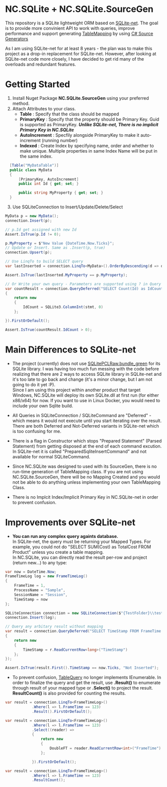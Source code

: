 # NC.SQLite + NC.SQLite.SourceGen

This repository is a SQLite lightweight ORM based on [SQLite-net](https://github.com/praeclarum/sqlite-net). The goal is to provide more convinient API to work with queries, improve performance and support generating [TableMapping](https://github.com/praeclarum/sqlite-net/blob/ff6507e2accd79ab60aa84a1039215884e4118fa/src/SQLite.cs#L2427) by using [C# Source Generators](https://devblogs.microsoft.com/dotnet/introducing-c-source-generators/) 

As I am using SQLite-net for at least 8 years - the plan was to make this project as a drop-in replacement for SQLite-net. However, after looking at SQLite-net code more closely, I have decided to get rid many of the overloads and redundant features.

# Getting Started
1. Install Nuget Package **NC.SQLite.SourceGen** using your preferred method.
2. Attach Attributes to your class.
   - **Table** : Specify that the class should be mapped
   - **PrimaryKey** : Specify that the property should be Primary Key. Guid is supported as PrimaryKey. _**Unlike SQLite-net, There is no implicit Primary Key in NC.SQLite**_
   - **AutoIncrement** : Specfily alongside PrimaryKey to make it auto-increment (running number)
   - **Indexed** : Create Index by specifying name, order and whether to make unique. Multiple properties in same Index Name will be put in the same index.
````cs
  [Table("MyDataTable")]
  public class MyData
  {
      [PrimaryKey, AutoIncrement]
      public int Id { get; set; }

      public string MyProperty { get; set; }
  }
````
3. Use SQLiteConnection to Insert/Update/Delete/Select
````cs
MyData p = new MyData();
connection.Insert(p);

// p.Id get assigned with new Id
Assert.IsTrue(p.Id != 0);

p.MyProperty = $"New Value {DateTime.Now.Ticks}";
// Update or Insert. Same as .Insert(p, true)
connection.Upsert(p);

// Use LinqTo to build SELECT query
var lastInserted = connection.LinqTo<MyData>().OrderByDescending(d => d.Id).Result().FirstOrDefault();

Assert.IsTrue(lastInserted.MyProperty == p.MyProperty);

// Or Write your own query - Parameters are supported using ? in Query
var countResult = connection.QueryDeferred("SELECT Count(Id) as IdCount FROM MyDataTable", (stmt) =>
{
    return new
    {
        IdCount = SQLite3.ColumnInt(stmt, 0)
    };

}).FirstOrDefault();

Assert.IsTrue(countResult.IdCount > 0);
````

# Main Differences to SQLite-net

- The project (currently) does not use [SQLitePCLRaw.bundle_green](https://www.nuget.org/packages/sqlite-net-pcl/1.7.335) for its SQLite library. I was having too much fun messing with the code before realizing that there are 2 ways to access SQLite library in SQLite-net and it's too late to go back and change (it's a minor change, but I am not going to do it yet :P).    
Since I am using this project within another product that target Windows, NC.SQLite will deploy its own SQLite.dll at first run (for either x86/x64) for now. If you want to use in Linux Docker, you would need to include your own Sqlite build.

- All Queries in SQLiteConnection / SQLiteCommand are "Deferred" - which means it would not execute until you start iterating over the result. There are both Deferred and Not-Deferred variants in SQLite-net which is too confusing for me.

- There is a flag in Constructor which stops "Prepared Statement" (Parsed Statement) from getting disposed at the end of each command excution. In SQLite-net it is called "PreparedSqliteInsertCommand" and not available for normal SQLiteCommand.

- Since NC.SQLite was designed to used with its SourceGen, there is no run-time generation of TableMapping class. If you are not using NC.SQLite.SourceGen, there will be no Mapping Created and you would not be able to do anything unless implementing your own TableMapping Class.

- There is no Implcit Index/Implicit Primary Key in NC.SQLite-net in order to prevent confusion.

# Improvements over SQLite-net

- **You can run any complex query againts database.**    
In SQLite-net, the query must be returning your Mapped Types. For example, you could not do "SELECT SUM(Cost) as TotalCost FROM Product" unless you create a table mapping.    
In NC.SQLite, you can directly read the result per-row and project (return new...) to any type:  
````cs
var now = DateTime.Now;
FrameTimeLog log = new FrameTimeLog()
{
    FrameTime = 1,
    ProcessName = "Sample",
    SessionName = "Session",
    TimeStamp = now
};

SQLiteConnection connection = new SQLiteConnection($"{TestFolder}\\test.sqlite");
connection.Insert(log);

// Query any arbitary result without mapping
var result = connection.QueryDeferred("SELECT TimeStamp FROM FrameTime ORDER BY TimeStamp DESC", (IReader r) =>
{
    return new
    {
        TimeStamp = r.ReadCurrentRow<long>("TimeStamp")
    };
});

Assert.IsTrue(result.First().TimeStamp == now.Ticks, "Not Inserted");
````
- To prevent confusion, [TableQuery](https://github.com/praeclarum/sqlite-net/blob/ff6507e2accd79ab60aa84a1039215884e4118fa/src/SQLite.cs#L3613) no longer implements IEnumerable. In order to finalize the query and get the result, use **.Result()** to enumerate through result of your mapped type or **.Select()** to project the result. **ResultCount()** is also provided for counting the results.
````cs
var result = connection.LinqTo<FrameTimeLog>()
            .Where(l => l.FrameTime == 123)
            .Result().FirstOrDefault();
````
````cs
var result = connection.LinqTo<FrameTimeLog>()
            .Where(l => l.FrameTime == 123)
            .Select((reader) =>
            {
                return new
                {
                    DoubleFT = reader.ReadCurrentRow<int>("FrameTime") * 2
                };

            }).FirstOrDefault();
````
````cs
var result = connection.LinqTo<FrameTimeLog>()
            .Where(l => l.FrameTime == 123)
            .ResultCount();
````
